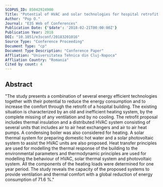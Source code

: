 ```yaml
---
SCOPUS_ID: 85042924900
Title: "Potential of HVAC and solar technologies for hospital retrofit to reduce heating energy consumption"
Author: "Pop O."
Journal: "E3S Web of Conferences"
Publication Date: {'$date': '2018-02-21T00:00:00Z'}
Publication Year: 2018
DOI: "10.1051/e3sconf/20183201016"
Source Type: "Conference Proceeding"
Document Type: "cp"
Document Type Description: "Conference Paper"
Affliation: "Universitatea Tehnica din Cluj-Napoca"
Affliation Country: "Romania"
Cited by count: 4
---
```


## Abstract
"The study presents a combination of several energy efficient technologies together with their potential to reduce the energy consumption and to increase the comfort through the retrofit of a hospital building. The existing situation is characterized by an old and inefficient heating system, by the complete missing of any ventilation and by no cooling. The retrofit proposal includes thermal insulation and a distributed HVAC system consisting of several units that includes air to air heat exchangers and air to air heat pumps. A condensing boiler was also considered for heating. A solar thermal system for preparing domestic hot water and a solar photovoltaic system to assist the HVAC units are also proposed. Heat transfer principles are used for modelling the thermal response of the building to the environmental parameters and thermodynamic principles are used for modelling the behaviour of HVAC, solar thermal system and photovoltaic system. All the components of the heating loads were determined for one year period. The study reveals the capacity of the proposed systems to provide ventilation and thermal comfort with a global reduction of energy consumption of 71.6 %."

